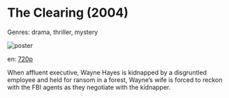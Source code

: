 # The Clearing (2004)

Genres: drama, thriller, mystery

![poster](http://image.tmdb.org/t/p/w500/pGh01z6ZgoKuLTdIjcbsqKZDbuQ.jpg)

en:
  [720p](magnet:?xt=urn:btih:2208F1D3CDF42F8156F764A6C5E69420F868F672&tr=udp://glotorrents.pw:6969/announce&tr=udp://tracker.opentrackr.org:1337/announce&tr=udp://torrent.gresille.org:80/announce&tr=udp://tracker.openbittorrent.com:80&tr=udp://tracker.coppersurfer.tk:6969&tr=udp://tracker.leechers-paradise.org:6969&tr=udp://p4p.arenabg.ch:1337&tr=udp://tracker.internetwarriors.net:1337)
  


When affluent executive, Wayne Hayes is kidnapped by a disgruntled employee and held for ransom in a forest, Wayne’s wife is forced to reckon with the FBI agents as they negotiate with the kidnapper.